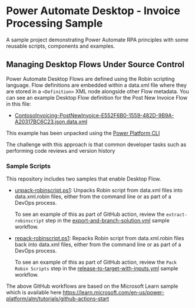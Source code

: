 # Power Automate Desktop - Invoice Processing Sample
A sample project demonstrating Power Automate RPA principles with some reusable scripts, components and examples.

## Managing Desktop Flows Under Source Control
Power Automate Desktop Flows are defined using the Robin scripting language. Flow definitions are embedded within a data.xml file where they are stored in a `<Definition>` XML node alongside other Flow metadata. You can see an example Desktop Flow definition for the Post New Invoice Flow in this file: 
- [ContosoInvoicing-PostNewInvoice-E552F6B0-1559-482D-9B9A-A20317BC6C23.json.data.xml](./solutions/Invoicevalidationandprocessing/Workflows/ContosoInvoicing-PostNewInvoice-E552F6B0-1559-482D-9B9A-A20317BC6C23.json.data.xml)

This example has been unpacked using the [Power Platform CLI](https://learn.microsoft.com/en-us/power-platform/developer/cli/introduction) 

The challenge with this approach is that common developer tasks such as performing code reviews and version history

### Sample Scripts
This repository includes two samples that enable Desktop Flow.
- [unpack-robinscript.ps1](./.github/workflows/scripts/unpack-robinscript.ps1): Unpacks Robin script from data.xml files into data.xml.robin files, either from the command line or as part of a DevOps process.
  
  To see an example of this as part of GitHub action, review the `extract-robinscript` step in the [export-and-branch-solution.yml](./.github/workflows/export-and-branch-solution.yml) sample workflow.
  
- [repack-robinscript.ps1](./.github/workflows/scripts/repack-robinscript.ps1): Repacks Robin script from data.xml.robin files back into data.xml files, either from the command line or as part of a DevOps process.

  To see an example of this as part of GitHub action, review the `Pack Robin Scripts` step in the [release-to-target-with-inputs.yml](./.github/workflows/release-to-target-with-inputs.yml) sample workflow.

The above GitHub workflows are based on the Microsoft Learn sample which is available here https://learn.microsoft.com/en-us/power-platform/alm/tutorials/github-actions-start
